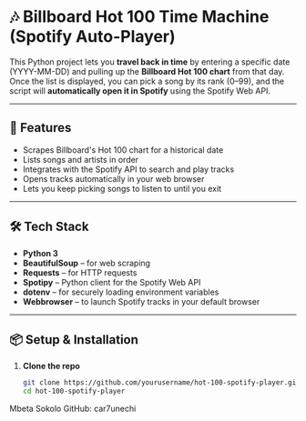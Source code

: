 # 🎶 Billboard Hot 100 Time Machine (Spotify Auto-Player)

This Python project lets you **travel back in time** by entering a specific date (YYYY-MM-DD) and pulling up the **Billboard Hot 100 chart** from that day. Once the list is displayed, you can pick a song by its rank (0–99), and the script will **automatically open it in Spotify** using the Spotify Web API.

---

## 🚀 Features

- Scrapes Billboard's Hot 100 chart for a historical date
- Lists songs and artists in order
- Integrates with the Spotify API to search and play tracks
- Opens tracks automatically in your web browser
- Lets you keep picking songs to listen to until you exit

---

## 🛠️ Tech Stack

- **Python 3**
- **BeautifulSoup** – for web scraping
- **Requests** – for HTTP requests
- **Spotipy** – Python client for the Spotify Web API
- **dotenv** – for securely loading environment variables
- **Webbrowser** – to launch Spotify tracks in your default browser

---

## 📦 Setup & Installation

1. **Clone the repo**  
   ```bash
   git clone https://github.com/yourusername/hot-100-spotify-player.git
   cd hot-100-spotify-player


Mbeta Sokolo
GitHub: car7unechi
